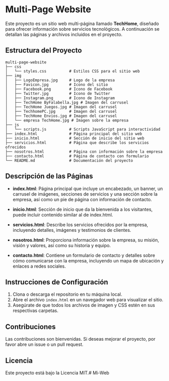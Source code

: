 # Multi-Page Website

Este proyecto es un sitio web multi-página llamado **TechHome**, diseñado para ofrecer información sobre servicios tecnológicos. A continuación se detallan las páginas y archivos incluidos en el proyecto.

## Estructura del Proyecto

```
multi-page-website
├── css
│   └── styles.css          # Estilos CSS para el sitio web
├── img
│   ├── LogoEmpresa.jpg     # Logo de la empresa
│   ├── Favicon.jpg         # Icono del sitio
│   ├── Facebook.png        # Icono de Facebook
│   ├── Twitter.jpg         # Icono de Twitter
│   ├── Instagram.png       # Icono de Instagram
│   ├── TechHome ByFalabella.jpg # Imagen del carrusel
│   ├── TechHome Juegos.jpg # Imagen del carrusel
│   ├── TechhomePC.jpg      # Imagen del carrusel
│   ├── TechHome Envios.jpg # Imagen del carrusel
│   └── empresa TechHome.jpg # Imagen sobre la empresa
├── js
│   └── scripts.js          # Scripts JavaScript para interactividad
├── index.html              # Página principal del sitio web
├── inicio.html             # Sección de inicio del sitio web
├── servicios.html          # Página que describe los servicios ofrecidos
├── nosotros.html           # Página con información sobre la empresa
├── contacto.html           # Página de contacto con formulario
└── README.md               # Documentación del proyecto
```

## Descripción de las Páginas

- **index.html**: Página principal que incluye un encabezado, un banner, un carrusel de imágenes, secciones de servicios y una sección sobre la empresa, así como un pie de página con información de contacto.

- **inicio.html**: Sección de inicio que da la bienvenida a los visitantes, puede incluir contenido similar al de index.html.

- **servicios.html**: Describe los servicios ofrecidos por la empresa, incluyendo detalles, imágenes y testimonios de clientes.

- **nosotros.html**: Proporciona información sobre la empresa, su misión, visión y valores, así como su historia y equipo.

- **contacto.html**: Contiene un formulario de contacto y detalles sobre cómo comunicarse con la empresa, incluyendo un mapa de ubicación y enlaces a redes sociales.

## Instrucciones de Configuración

1. Clona o descarga el repositorio en tu máquina local.
2. Abre el archivo `index.html` en un navegador web para visualizar el sitio.
3. Asegúrate de que todos los archivos de imagen y CSS estén en sus respectivas carpetas.

## Contribuciones

Las contribuciones son bienvenidas. Si deseas mejorar el proyecto, por favor abre un issue o un pull request.

## Licencia

Este proyecto está bajo la Licencia MIT.#   M i - W e b  
 